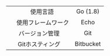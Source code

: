 |         	        |                             |
|:---------------------:|:---------------------------:|
|      　使用言語  　   |        Go (1.8)         |
| 　 使用フレームワーク |            Echo             |
|    バージョン管理     |             Git             |
|    Gitホスティング    |          Bitbucket          |
